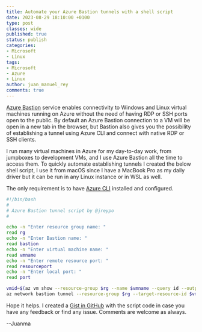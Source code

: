 ```yaml
---
title: Automate your Azure Bastion tunnels with a shell script 
date: 2023-08-29 18:10:00 +0100
type: post
classes: wide
published: true
status: publish
categories:
- Microsoft
- Linux
tags:
- Microsoft
- Azure
- Linux
author: juan_manuel_rey
comments: true
---
```


[Azure Bastion](https://learn.microsoft.com/en-us/azure/bastion/) service enables connectivity to Windows and Linux virtual machines running on Azure without the need of having RDP or SSH ports open to the public. By default an Azure Bastion connection to a VM will be open in a new tab in the browser, but Bastion also gives you the possibility of establishing a tunnel using Azure CLI and connect with native RDP or SSH clients.

I run many virtual machines in Azure for my day-to-day work, from jumpboxes to development VMs, and I use Azure Bastion all the time to access them. To quickly automate establishing tunnels I created the below shell script, I use it from macOS since I have a MacBook Pro as my daily driver but it can be run in any Linux instance or in WSL as well.

The only requirement is to have [Azure CLI](https://learn.microsoft.com/en-us/cli/azure/) installed and configured.

```bash
#!/bin/bash
#
# Azure Bastion tunnel script by @jreypo
#

echo -n "Enter resource group name: "
read rg
echo -n "Enter Bastion name: "
read bastion
echo -n "Enter virtual machine name: "
read vmname
echo -n "Enter remote resource port: "
read resourceport
echo -n "Enter local port: "
read port

vmid=$(az vm show --resource-group $rg --name $vmname --query id --output tsv)
az network bastion tunnel --resource-group $rg --target-resource-id $vmid --resource-port $resourceport --port $port --name $bastion
```

Hope it helps. I created a [Gist in GitHub](https://gist.github.com/jreypo/babf475d1a2b678b7dc1347f6dc78f9f) with the script code in case you have any feedback or find any issue. Comments are welcome as always.

--Juanma
